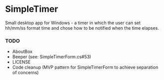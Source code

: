 # SimpleTimer
Small desktop app for Windows - a timer in which the user can set hh/mm/ss format time and chose how to be notified when the time elapses.

### TODO
- AboutBox
- Beeper (see: SimpleTimerForm.cs#53)
- LICENSE
- Code cleanup (MVP pattern for SimpleTimerForm to achieve separation of concerns)

